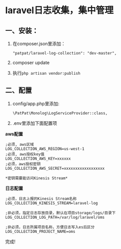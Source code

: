 # laravel日志收集，集中管理

## 一、安装：

1. 在composer.json里添加：

    `"patpat/laravel-log-collection": "dev-master",`
      
2. composer update

3. 执行`php artisan vendor:publish`

## 二、配置

1. config/app.php里添加: 

    `\PatPat\Monolog\LogServiceProvider::class,`
        
2. .env里添加下面配置项

  **aws配置**

    ;必须, aws区域
    LOG_COLLECTION_AWS_REGION=us-west-1
    ;必须, aws授权key值
    LOG_COLLECTION_AWS_KEY=xxxxxx
    ;必须，aws授权密钥
    LOG_COLLECTION_AWS_SECRET=xxxxxxxxxxxxxxxxxx

    *密钥需要能访问Kinesis Stream*

   **日志配置**
    
    ;必须，日志上报的Kinesis Stream名称
    LOG_COLLECTION_KINESIS_STREAM=laravel-log
    
    ;非必须，指定日志存放目录，默认在项目storage/logs/目录下
    LOG_COLLECTION_LOG_PATH=/var/log/laravel/oms
    
    ;非必须，日志所属项目名称，方便日志写入es后区分
    LOG_COLLECTION_PROJECT_NAME=oms
    
  完成!
